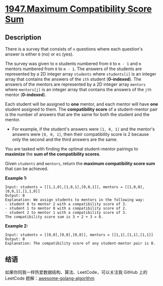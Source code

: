 # [1947.Maximum Compatibility Score Sum][title]

## Description
There is a survey that consists of `n` questions where each question's answer is either `0` (no) or e`1` (yes).

The survey was given to `m` students numbered from `0` to `m - 1` and `m` mentors numbered from `0` to `m - 1`. The answers of the students are represented by a 2D integer array `students` where `students[i]` is an integer array that contains the answers of the `ith` student (**0-indexed**). The answers of the mentors are represented by a 2D integer array `mentors` where `mentors[j]` is an integer array that contains the answers of the `jth` mentor (**0-indexed**).

Each student will be assigned to **one** mentor, and each mentor will have **one** student assigned to them. The **compatibility score** of a student-mentor pair is the number of answers that are the same for both the student and the mentor.

- For example, if the student's answers were `[1, 0, 1]` and the mentor's answers were `[0, 0, 1]`, then their compatibility score is 2 because only the second and the third answers are the same.

You are tasked with finding the optimal student-mentor pairings to **maximize** the **sum of the compatibility scores**.

Given `students` and `mentors`, return the **maximum compatibility score sum** that can be achieved.

**Example 1:**

```
Input: students = [[1,1,0],[1,0,1],[0,0,1]], mentors = [[1,0,0],[0,0,1],[1,1,0]]
Output: 8
Explanation: We assign students to mentors in the following way:
- student 0 to mentor 2 with a compatibility score of 3.
- student 1 to mentor 0 with a compatibility score of 2.
- student 2 to mentor 1 with a compatibility score of 3.
The compatibility score sum is 3 + 2 + 3 = 8.
```

**Example 2:**

```
Input: students = [[0,0],[0,0],[0,0]], mentors = [[1,1],[1,1],[1,1]]
Output: 0
Explanation: The compatibility score of any student-mentor pair is 0.
```

## 结语

如果你同我一样热爱数据结构、算法、LeetCode，可以关注我 GitHub 上的 LeetCode 题解：[awesome-golang-algorithm][me]

[title]: https://leetcode.com/problems/maximum-compatibility-score-sum/
[me]: https://github.com/kylesliu/awesome-golang-algorithm

